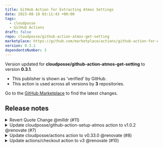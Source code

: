 ```yaml
---
title: GitHub Action for Extracting Atmos Settings
date: 2023-08-18 03:11:43 +00:00
tags:
  - cloudposse
  - GitHub Actions
draft: false
repo: cloudposse/github-action-atmos-get-setting
marketplace: https://github.com/marketplace/actions/github-action-for-extracting-atmos-settings
version: 0.3.1
dependentsNumber: 3
---
```



Version updated for **cloudposse/github-action-atmos-get-setting** to version **0.3.1**.
- This publisher is shown as 'verified' by GitHub.
- This action is used across all versions by **3** repositories.

Go to the [GitHub Marketplace](https://github.com/marketplace/actions/github-action-for-extracting-atmos-settings) to find the latest changes.

## Release notes

<details>
  <summary>Revert Quote Change @milldr (#11)</summary>

  ## what
- revert change that added quotes to output result
- remove quotes from test case

## why
- #6 unintentionally added quotes around the returned result
- Revert test case to match expected result

## references
- #6

</details>

<details>
  <summary>Update cloudposse/github-action-setup-atmos action to v1.0.2 @renovate (#7)</summary>

  This PR contains the following updates:

| Package | Type | Update | Change |
|---|---|---|---|
| [cloudposse/github-action-setup-atmos](https://togithub.com/cloudposse/github-action-setup-atmos) | action | patch | `v1.0.0` -> `1.0.2` |

---

### Release Notes

<details>
<summary>cloudposse/github-action-setup-atmos (cloudposse/github-action-setup-atmos)</summary>

### [`v1.0.2`](https://togithub.com/cloudposse/github-action-setup-atmos/releases/tag/1.0.2)

[Compare Source](https://togithub.com/cloudposse/github-action-setup-atmos/compare/1.0.1...1.0.2)

No changes. Just re-triggering major release tagger.

### [`v1.0.1`](https://togithub.com/cloudposse/github-action-setup-atmos/releases/tag/1.0.1)

[Compare Source](https://togithub.com/cloudposse/github-action-setup-atmos/compare/1.0.0...1.0.1)

<details>
  <summary>Fixed readme and added major release tagger @&#8203;zdmytriv (#&#8203;21)</summary>

#### what
* Fixed readme 
* Added major release tagger

#### why
* Fixed readme 
* Added major release tagger

#### references

</details>

</details>

---

<!--renovate-debug:eyJjcmVhdGVkSW5WZXIiOiIzNi4xMS4wIiwidXBkYXRlZEluVmVyIjoiMzYuMTEuMCIsInRhcmdldEJyYW5jaCI6Im1haW4ifQ==-->

</details>

<details>
  <summary>Update cloudposse/actions action to v0.33.0 @renovate (#8)</summary>

  This PR contains the following updates:

| Package | Type | Update | Change |
|---|---|---|---|
| [cloudposse/actions](https://togithub.com/cloudposse/actions) | action | minor | `0.30.0` -> `0.33.0` |

---

### Release Notes

<details>
<summary>cloudposse/actions (cloudposse/actions)</summary>

### [`v0.33.0`](https://togithub.com/cloudposse/actions/compare/0.32.0...0.33.0)

[Compare Source](https://togithub.com/cloudposse/actions/compare/0.32.0...0.33.0)

### [`v0.32.0`](https://togithub.com/cloudposse/actions/releases/tag/0.32.0): 0.32.0 Update cloned actions

[Compare Source](https://togithub.com/cloudposse/actions/compare/0.31.0...0.32.0)

#### What's Changed

-   Use args with status updater instead of env vars, update checkout to v3 by [@&#8203;Nuru](https://togithub.com/Nuru) in [https://github.com/cloudposse/actions/pull/133](https://togithub.com/cloudposse/actions/pull/133)
-   Renamed access token by [@&#8203;zdmytriv](https://togithub.com/zdmytriv) in [https://github.com/cloudposse/actions/pull/137](https://togithub.com/cloudposse/actions/pull/137)
-   Update cloned GitHub actions by [@&#8203;Nuru](https://togithub.com/Nuru) in [https://github.com/cloudposse/actions/pull/136](https://togithub.com/cloudposse/actions/pull/136)
-   Update cloned actions to current by [@&#8203;Nuru](https://togithub.com/Nuru) in [https://github.com/cloudposse/actions/pull/138](https://togithub.com/cloudposse/actions/pull/138)

#### New Contributors

-   [@&#8203;zdmytriv](https://togithub.com/zdmytriv) made their first contribution in [https://github.com/cloudposse/actions/pull/137](https://togithub.com/cloudposse/actions/pull/137)

**Full Changelog**: https://github.com/cloudposse/actions/compare/0.31.0...0.32.0

### [`v0.31.0`](https://togithub.com/cloudposse/actions/releases/tag/0.31.0): Update Alpine-based actions to Alpine 3.16

[Compare Source](https://togithub.com/cloudposse/actions/compare/0.30.0...0.31.0)

#### What's Changed

-   ci: add injection of CloudFlare secrets by [@&#8203;SweetOps](https://togithub.com/SweetOps) in [https://github.com/cloudposse/actions/pull/111](https://togithub.com/cloudposse/actions/pull/111)
-   Add support for Terraform versions 0.15 and 1.x by [@&#8203;Nuru](https://togithub.com/Nuru) in [https://github.com/cloudposse/actions/pull/118](https://togithub.com/cloudposse/actions/pull/118)
-   test-harness uses different grep than Geodesic default by [@&#8203;Nuru](https://togithub.com/Nuru) in [https://github.com/cloudposse/actions/pull/119](https://togithub.com/cloudposse/actions/pull/119)
-   Update bats and terratest testing for Terraform 1.x by [@&#8203;Nuru](https://togithub.com/Nuru) in [https://github.com/cloudposse/actions/pull/121](https://togithub.com/cloudposse/actions/pull/121)
-   Choose Terraform version based requirements of test, not of module by [@&#8203;Nuru](https://togithub.com/Nuru) in [https://github.com/cloudposse/actions/pull/132](https://togithub.com/cloudposse/actions/pull/132)
-   chore(deps): update dependency alpine to v3.16 by [@&#8203;renovate](https://togithub.com/renovate) in [https://github.com/cloudposse/actions/pull/113](https://togithub.com/cloudposse/actions/pull/113)

**Full Changelog**: https://github.com/cloudposse/actions/compare/0.30.0...0.31.0

</details>

---

<!--renovate-debug:eyJjcmVhdGVkSW5WZXIiOiIzNi4xMS4wIiwidXBkYXRlZEluVmVyIjoiMzYuMTEuMCIsInRhcmdldEJyYW5jaCI6Im1haW4ifQ==-->

</details>

<details>
  <summary>Update actions/checkout action to v3 @renovate (#10)</summary>

  This PR contains the following updates:

| Package | Type | Update | Change |
|---|---|---|---|
| [actions/checkout](https://togithub.com/actions/checkout) | action | major | `v2` -> `v3` |

---

### Release Notes

<details>
<summary>actions/checkout (actions/checkout)</summary>

### [`v3`](https://togithub.com/actions/checkout/blob/HEAD/CHANGELOG.md#v353)

[Compare Source](https://togithub.com/actions/checkout/compare/v2...v3)

-   [Fix: Checkout fail in self-hosted runners when faulty submodule are checked-in](https://togithub.com/actions/checkout/pull/1196)
-   [Fix typos found by codespell](https://togithub.com/actions/checkout/pull/1287)
-   [Add support for sparse checkouts](https://togithub.com/actions/checkout/pull/1369)

</details>

---

<!--renovate-debug:eyJjcmVhdGVkSW5WZXIiOiIzNi4xMS4wIiwidXBkYXRlZEluVmVyIjoiMzYuMTEuMCIsInRhcmdldEJyYW5jaCI6Im1haW4ifQ==-->

</details>

